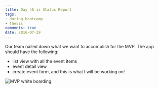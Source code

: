 ```yaml
---
title: Day 45 is Status Report
tags: 
- during-bootcamp
- thesis
comments: true
date: 2016-07-29
---
```


Our team nailed down what we want to accomplish for the MVP.  The app should have the following:

* list view with all the event items
* event detail view
* create event form, and this is what I will be working on!

![MVP white boarding](/mks-blog/images/mvp.jpg)



